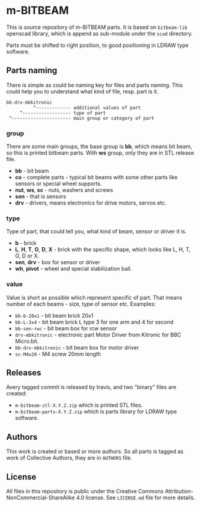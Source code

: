 # m-BITBEAM

This is source repository of m-BITBEAM parts. It is based on ``bitbeam-lib`` openscad library, which is append as sub-module under the ``scad`` directory.

Parts must be shifted to right position, to good positioning in LDRAW type software. 

## Parts naming

There is simple as could be naming key for files and parts naming. This could help you to understand what kind of file, resp. part is it.

```
bb-drv-mbkitronic
          ^------------- additional values of part
     ^------------------ type of part
 ^---------------------- main group or category of part
```
### group
There are some main groups, the base group is **bb**, which means bit beam, so this is printed bitbeam parts. With **ws** group, only they are in STL release file.
  * **bb** - bit beam
  * **co** - complete parts - typical bit beams with some other parts like sensors or special wheel supports.
  * **nut**, **ws**, **sc** - nuts, washers and screws
  * **sen** - that is sensors
  * **drv** - drivers, means electronics for drive motors, servos etc.

### type
Type of part, that could tell you, what kind of beam, sensor or driver it is.
  * **b** - brick
  * **L**, **H**, **T**, **O**, **D**, **X** - brick with the specific shape, which looks like L, H, T, O, D or X.
  * **sen**, **drv** - box for sensor or driver
  * **wh**, **pivot** - wheel and special stabilization ball.

### value
Value is short as possible which represent specific of part. That means number of each beams - size, type of sensor etc. Examples:
  * ``bb-b-20x1`` - bit beam brick 20x1
  * ``bb-L-3x4`` - bit beam brick L type 3 for one arm and 4 for second
  * ``bb-sen-rwc`` - bit beam box for rcw sensor
  * ``drv-mbkitronic`` - electronic part Motor Driver from Kitronic for BBC Micro:bit.
  * ``bb-drv-mbkitronic`` - bit beam box for motor driver
  * ``sc-M4x20`` - M4 screw 20mm length

## Releases

Avery tagged commit is released by travis, and two "binary" files are
created:

  * ``m-bitbeam-stl-X.Y.Z.zip`` which is printed STL files.
  * ``m-bitbeam-parts-X.Y.Z.zip`` which is parts library for LDRAW type
    software.
       
## Authors

This work is created or based or more authors. So all parts is tagged as
work of Collective Authors, they are in ``AUTHORS`` file.

## License

All files in this repository is public under the Creative Commons
Attribution-NonCommercial-ShareAlike 4.0 license. See ``LICENSE.md`` file
for more details.
